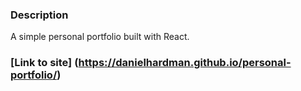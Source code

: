 ### Description

A simple personal portfolio built with React.

### [Link to site] (https://danielhardman.github.io/personal-portfolio/)
